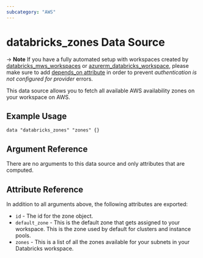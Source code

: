 ```yaml
---
subcategory: "AWS"
---
```

# databricks_zones Data Source

-> **Note** If you have a fully automated setup with workspaces created by [databricks_mws_workspaces](../resources/mws_workspaces.md) or [azurerm_databricks_workspace](https://registry.terraform.io/providers/hashicorp/azurerm/latest/docs/resources/databricks_workspace), please make sure to add [depends_on attribute](../index.md#data-resources-and-authentication-is-not-configured-errors) in order to prevent _authentication is not configured for provider_ errors.

This data source allows you to fetch all available AWS availability zones on your workspace on AWS.

## Example Usage

```hcl
data "databricks_zones" "zones" {}
```
## Argument Reference

There are no arguments to this data source and only attributes that are computed.

## Attribute Reference

In addition to all arguments above, the following attributes are exported:

* `id` - The id for the zone object.
* `default_zone` - This is the default zone that gets assigned to your workspace. This is the zone used by default for clusters and instance pools.
* `zones` - This is a list of all the zones available for your subnets in your Databricks workspace.

